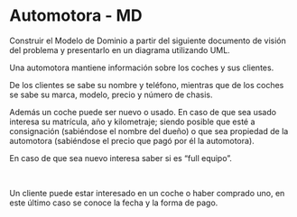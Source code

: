 # Automotora - MD
Construir el Modelo de Dominio a partir del siguiente documento de visión del problema y presentarlo en un diagrama utilizando UML. 

<p>Una automotora mantiene información sobre los coches y sus clientes.</p>
<p>De los clientes se sabe su nombre y teléfono, mientras que de los coches se sabe su marca, modelo, precio y número de chasis. </p>
<p>Además un coche puede ser nuevo o usado. En caso de que sea usado interesa su matrícula, año y kilometraje; siendo posible que esté a consignación (sabiéndose el nombre del dueño) o que sea propiedad de la automotora (sabiéndose el precio que pagó por él la automotora). </p>
<p>En caso de que sea nuevo interesa saber si es “full equipo”.  </p>
<br>
<p>Un cliente puede estar interesado en un coche o haber comprado uno, en este último caso se conoce la fecha y la forma de pago.</p>
